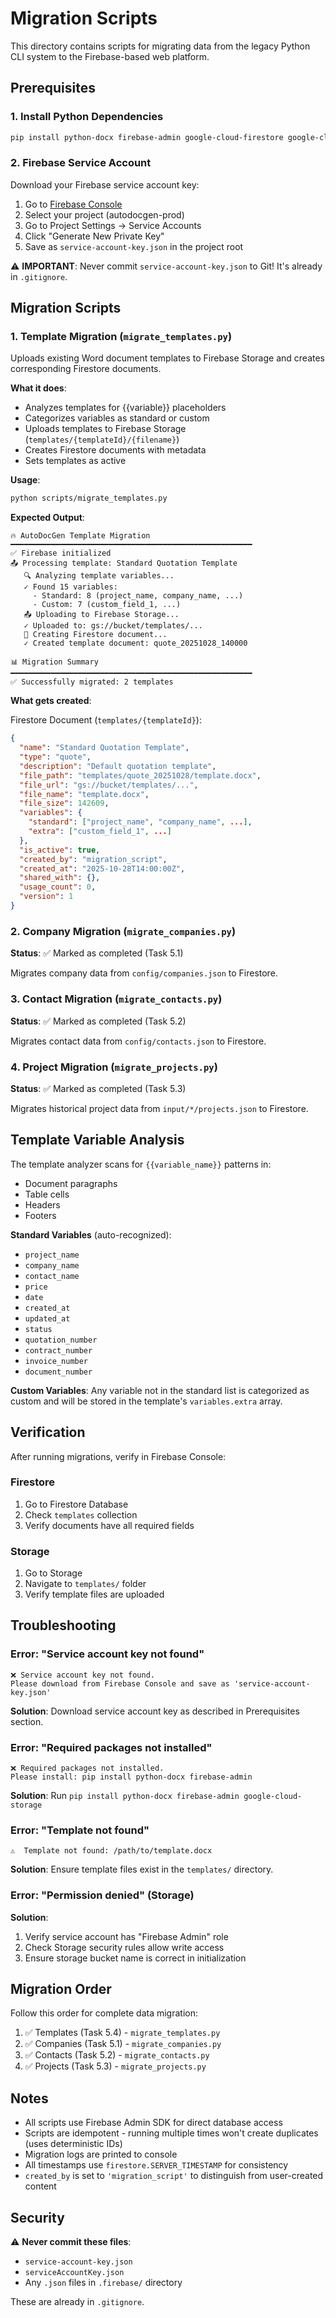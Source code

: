 # Migration Scripts

This directory contains scripts for migrating data from the legacy Python CLI system to the Firebase-based web platform.

## Prerequisites

### 1. Install Python Dependencies

```bash
pip install python-docx firebase-admin google-cloud-firestore google-cloud-storage
```

### 2. Firebase Service Account

Download your Firebase service account key:

1. Go to [Firebase Console](https://console.firebase.google.com)
2. Select your project (autodocgen-prod)
3. Go to Project Settings → Service Accounts
4. Click "Generate New Private Key"
5. Save as `service-account-key.json` in the project root

⚠️ **IMPORTANT**: Never commit `service-account-key.json` to Git! It's already in `.gitignore`.

## Migration Scripts

### 1. Template Migration (`migrate_templates.py`)

Uploads existing Word document templates to Firebase Storage and creates corresponding Firestore documents.

**What it does**:
- Analyzes templates for {{variable}} placeholders
- Categorizes variables as standard or custom
- Uploads templates to Firebase Storage (`templates/{templateId}/{filename}`)
- Creates Firestore documents with metadata
- Sets templates as active

**Usage**:
```bash
python scripts/migrate_templates.py
```

**Expected Output**:
```
🔥 AutoDocGen Template Migration
━━━━━━━━━━━━━━━━━━━━━━━━━━━━━━━━━━━━━━━━━━━━━━━━━━━━━━
✅ Firebase initialized
📤 Processing template: Standard Quotation Template
   🔍 Analyzing template variables...
   ✓ Found 15 variables:
     - Standard: 8 (project_name, company_name, ...)
     - Custom: 7 (custom_field_1, ...)
   📤 Uploading to Firebase Storage...
   ✓ Uploaded to: gs://bucket/templates/...
   💾 Creating Firestore document...
   ✓ Created template document: quote_20251028_140000

📊 Migration Summary
━━━━━━━━━━━━━━━━━━━━━━━━━━━━━━━━━━━━━━━━━━━━━━━━━━━━━━
✅ Successfully migrated: 2 templates
```

**What gets created**:

Firestore Document (`templates/{templateId}`):
```json
{
  "name": "Standard Quotation Template",
  "type": "quote",
  "description": "Default quotation template",
  "file_path": "templates/quote_20251028/template.docx",
  "file_url": "gs://bucket/templates/...",
  "file_name": "template.docx",
  "file_size": 142609,
  "variables": {
    "standard": ["project_name", "company_name", ...],
    "extra": ["custom_field_1", ...]
  },
  "is_active": true,
  "created_by": "migration_script",
  "created_at": "2025-10-28T14:00:00Z",
  "shared_with": {},
  "usage_count": 0,
  "version": 1
}
```

### 2. Company Migration (`migrate_companies.py`)

**Status**: ✅ Marked as completed (Task 5.1)

Migrates company data from `config/companies.json` to Firestore.

### 3. Contact Migration (`migrate_contacts.py`)

**Status**: ✅ Marked as completed (Task 5.2)

Migrates contact data from `config/contacts.json` to Firestore.

### 4. Project Migration (`migrate_projects.py`)

**Status**: ✅ Marked as completed (Task 5.3)

Migrates historical project data from `input/*/projects.json` to Firestore.

## Template Variable Analysis

The template analyzer scans for `{{variable_name}}` patterns in:

- Document paragraphs
- Table cells
- Headers
- Footers

**Standard Variables** (auto-recognized):
- `project_name`
- `company_name`
- `contact_name`
- `price`
- `date`
- `created_at`
- `updated_at`
- `status`
- `quotation_number`
- `contract_number`
- `invoice_number`
- `document_number`

**Custom Variables**:
Any variable not in the standard list is categorized as custom and will be stored in the template's `variables.extra` array.

## Verification

After running migrations, verify in Firebase Console:

### Firestore
1. Go to Firestore Database
2. Check `templates` collection
3. Verify documents have all required fields

### Storage
1. Go to Storage
2. Navigate to `templates/` folder
3. Verify template files are uploaded

## Troubleshooting

### Error: "Service account key not found"
```
❌ Service account key not found.
Please download from Firebase Console and save as 'service-account-key.json'
```
**Solution**: Download service account key as described in Prerequisites section.

### Error: "Required packages not installed"
```
❌ Required packages not installed.
Please install: pip install python-docx firebase-admin
```
**Solution**: Run `pip install python-docx firebase-admin google-cloud-storage`

### Error: "Template not found"
```
⚠️  Template not found: /path/to/template.docx
```
**Solution**: Ensure template files exist in the `templates/` directory.

### Error: "Permission denied" (Storage)
**Solution**:
1. Verify service account has "Firebase Admin" role
2. Check Storage security rules allow write access
3. Ensure storage bucket name is correct in initialization

## Migration Order

Follow this order for complete data migration:

1. ✅ Templates (Task 5.4) - `migrate_templates.py`
2. ✅ Companies (Task 5.1) - `migrate_companies.py`
3. ✅ Contacts (Task 5.2) - `migrate_contacts.py`
4. ✅ Projects (Task 5.3) - `migrate_projects.py`

## Notes

- All scripts use Firebase Admin SDK for direct database access
- Scripts are idempotent - running multiple times won't create duplicates (uses deterministic IDs)
- Migration logs are printed to console
- All timestamps use `firestore.SERVER_TIMESTAMP` for consistency
- `created_by` is set to `'migration_script'` to distinguish from user-created content

## Security

⚠️ **Never commit these files**:
- `service-account-key.json`
- `serviceAccountKey.json`
- Any `.json` files in `.firebase/` directory

These are already in `.gitignore`.
